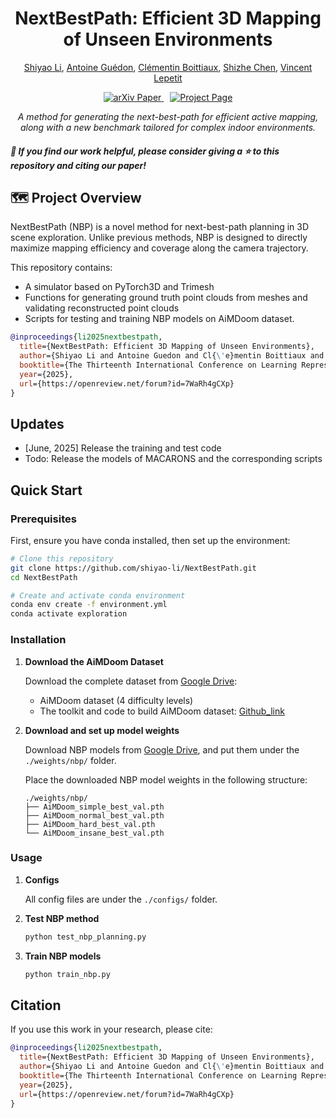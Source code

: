 <div align="center">
<h1>NextBestPath: Efficient 3D Mapping of Unseen Environments</h1>

[Shiyao Li](https://shiyao-li.github.io/), [Antoine Guédon](https://anttwo.github.io/), [Clémentin Boittiaux](https://clementinboittiaux.github.io/), [Shizhe Chen](https://cshizhe.github.io/), [Vincent Lepetit](https://vincentlepetit.github.io/)

<a href="https://arxiv.org/pdf/2502.05378" style="margin-right: 10px;">
  <img src="https://img.shields.io/badge/arXiv-Paper-b31b1b?logo=arxiv&logoColor=white" alt="arXiv Paper">
</a>
<a href="https://shiyao-li.github.io/nbp/"><img src="https://img.shields.io/badge/Project_Page-green" alt="Project Page"></a>

*A method for generating the next-best-path for efficient active mapping, along with a new benchmark tailored for complex indoor environments.*

</div>


##### 🌟 If you find our work helpful, please consider giving a ⭐️ to this repository and citing our paper!



## 🗺️ Project Overview

NextBestPath (NBP) is a novel method for next-best-path planning in 3D scene exploration. Unlike previous methods, NBP is designed to directly maximize mapping efficiency and coverage along the camera trajectory.


This repository contains:
* A simulator based on PyTorch3D and Trimesh
* Functions for generating ground truth point clouds from meshes and validating reconstructed point clouds
* Scripts for testing and training NBP models on AiMDoom dataset.

```bibtex
@inproceedings{li2025nextbestpath,
  title={NextBestPath: Efficient 3D Mapping of Unseen Environments},
  author={Shiyao Li and Antoine Guedon and Cl{\'e}mentin Boittiaux and Shizhe Chen and Vincent Lepetit},
  booktitle={The Thirteenth International Conference on Learning Representations},
  year={2025},
  url={https://openreview.net/forum?id=7WaRh4gCXp}
}
```

## Updates
- [June, 2025] Release the training and test code
- Todo: Release the models of MACARONS and the corresponding scripts


## Quick Start

### Prerequisites

First, ensure you have conda installed, then set up the environment:

```bash
# Clone this repository
git clone https://github.com/shiyao-li/NextBestPath.git
cd NextBestPath

# Create and activate conda environment
conda env create -f environment.yml
conda activate exploration
```

### Installation

1. **Download the AiMDoom Dataset**
   
   Download the complete dataset from [Google Drive](https://drive.google.com/drive/folders/1fwhCrxmrJnpdK-egawoX2OYHUxnxAwr-):
   - AiMDoom dataset (4 difficulty levels)
   - The toolkit and code to build AiMDoom dataset: [Github_link](https://github.com/shiyao-li/AiMDoom)

2. **Download and set up model weights**
   
   Download NBP models from [Google Drive](https://drive.google.com/drive/folders/1jAEKrznbbZ5bwu39y0ah4pszMlTuVAfH?usp=sharing), and put them under the `./weights/nbp/` folder.
   
   Place the downloaded NBP model weights in the following structure:
   ```
   ./weights/nbp/
   ├── AiMDoom_simple_best_val.pth  
   ├── AiMDoom_normal_best_val.pth  
   ├── AiMDoom_hard_best_val.pth  
   └── AiMDoom_insane_best_val.pth
   ```

### Usage

1. **Configs**
   
   All config files are under the `./configs/` folder.

2. **Test NBP method**
   ```bash
   python test_nbp_planning.py
   ```

3. **Train NBP models**
   ```bash
   python train_nbp.py
   ```

## Citation

If you use this work in your research, please cite:

```bibtex
@inproceedings{li2025nextbestpath,
  title={NextBestPath: Efficient 3D Mapping of Unseen Environments},
  author={Shiyao Li and Antoine Guedon and Cl{\'e}mentin Boittiaux and Shizhe Chen and Vincent Lepetit},
  booktitle={The Thirteenth International Conference on Learning Representations},
  year={2025},
  url={https://openreview.net/forum?id=7WaRh4gCXp}
}
```
